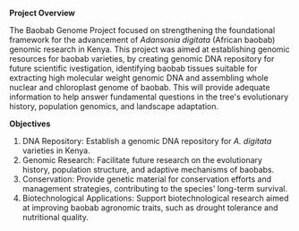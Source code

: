 **Project Overview**

The Baobab Genome Project focused on strengthening the foundational framework for the advancement of _Adansonia digitata_ (African baobab) genomic research in Kenya. This project was aimed at establishing genomic resources for baobab varieties, by creating genomic DNA repository for future scientific ivestigation, identifying baobab tissues suitable for extracting high molecular weight genomic DNA and assembling whole nuclear and chloroplast genome of baobab. This will provide adequate information to help answer fundamental questions in the tree's evolutionary history, population genomics, and landscape adaptation.


**Objectives**
1. DNA Repository: Establish a genomic DNA repository for _A. digitata_ varieties in Kenya.
2. Genomic Research: Facilitate future research on the evolutionary history, population structure, and adaptive mechanisms of baobabs.
3. Conservation: Provide genetic material for conservation efforts and management strategies, contributing to the species' long-term survival.
4. Biotechnological Applications: Support biotechnological research aimed at improving baobab agronomic traits, such as drought tolerance and nutritional quality.
